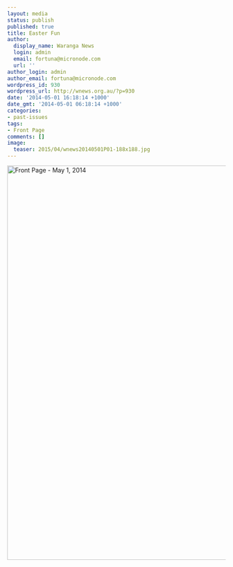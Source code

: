```yaml
---
layout: media
status: publish
published: true
title: Easter Fun
author:
  display_name: Waranga News
  login: admin
  email: fortuna@micronode.com
  url: ''
author_login: admin
author_email: fortuna@micronode.com
wordpress_id: 930
wordpress_url: http://wnews.org.au/?p=930
date: '2014-05-01 16:18:14 +1000'
date_gmt: '2014-05-01 06:18:14 +1000'
categories:
- past-issues
tags:
- Front Page
comments: []
image:
  teaser: 2015/04/wnews20140501P01-188x188.jpg
---
```


<a href="{{ site.url }}/images/2014/05/wnews20140501P01.pdf"><img class="alignnone size-full wp-image-928" alt="Front Page - May 1, 2014" src="{{ site.url }}/images/2014/05/wnews20140501P01.jpg" width="624" height="907" /></a>
